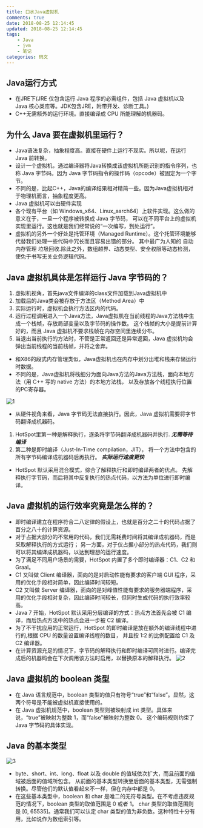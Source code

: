 ```yaml
---
title: 口水Java虚拟机
comments: true
date: 2018-08-25 12:14:45
updated: 2018-08-25 12:14:45
tags:
    - Java
    - jvm
    - 笔记
categories: 码文
---
```


## Java运行方式
- 在JRE下(JRE 仅包含运行 Java 程序的必需组件，包括 Java 虚拟机以及 Java 核心类库等。JDK包含JRE，附带开发、诊断工具。)
- C++无需额外的运行环境。直接编译成 CPU 所能理解的机器码。

## 为什么 Java 要在虚拟机里运行？
- Java语法复杂，抽象程度高。直接在硬件上运行不现实。所以呢，在运行 Java 前转换。
- 设计一个虚拟机，通过编译器将Java转换成该虚拟机所能识别的指令序列，也称 Java 字节码。因为 Java 字节码指令的操作码（opcode）被固定为一个字节。
- 不同的是，比起C++，Java的编译结果相对精简一些。因为Java虚拟机相对于物理机而言，抽象程度更高。
- Java 虚拟机可以由硬件实现
- 各个现有平台（如 Windows_x64、Linux_aarch64）上软件实现。这么做的意义在于，一旦一个程序被转换成 Java 字节码，
可以在不同平台上的虚拟机实现里运行。这也就是我们经常说的“一次编写，到处运行”。
- 虚拟机的另外一个好处是托管环境（Managed Runtime）。这个托管环境能够代替我们处理一些代码中冗长而且容易出错的部分。
其中最广为人知的 自动内存管理 垃圾回收.除此之外，数组越界、动态类型、安全权限等动态检测，使免于书写无关业务逻辑代码。

## Java 虚拟机具体是怎样运行 Java 字节码的？
1. 虚拟机视角，首先java文件编译的class文件加载到Java虚拟机中
2. 加载后的Java类会被存放于方法区（Method Area）中
3. 实际运行时，虚拟机会执行方法区内的代码。
4. 运行过程调用进入一个Java方法，Java虚拟机在当前线程的Java方法栈中生成一个栈帧，存放局部变量以及字节码的操作数。
这个栈帧的大小是提前计算好的，而且 Java 虚拟机不要求栈帧在内存空间里连续分布。
5. 当退出当前执行的方法时，不管是正常返回还是异常返回，Java 虚拟机均会弹出当前线程的当前栈帧，并将之舍弃。

- 和X86的段式内存管理类似，Java虚拟机也在内存中划分出堆和栈来存储运行时数据。
- 不同的是，Java虚拟机将栈细分为面向Java方法的Java方法栈，面向本地方法（用 C++ 写的 native 方法）的本地方法栈，
以及存放各个线程执行位置的PC寄存器。

![1](./1.png)  

- 从硬件视角来看，Java 字节码无法直接执行。因此，Java 虚拟机需要将字节码翻译成机器码。

1. HotSpot里第一种是解释执行，逐条将字节码翻译成机器码并执行. ***无需等待编译***
2. 第二种是即时编译（Just-In-Time compilation，JIT），
将一个方法中包含的所有字节码编译成机器码后再执行。 ***实际运行速度更快***

- HotSpot 默认采用混合模式，综合了解释执行和即时编译两者的优点。
先解释执行字节码，而后将其中反复执行的热点代码，以方法为单位进行即时编译。

## Java 虚拟机的运行效率究竟是怎么样的？

- 即时编译建立在程序符合二八定律的假设上，也就是百分之二十的代码占据了百分之八十的计算资源。
- 对于占据大部分的不常用的代码，我们无需耗费时间将其编译成机器码，而是采取解释执行的方式运行；
另一方面，对于仅占据小部分的热点代码，我们则可以将其编译成机器码，以达到理想的运行速度。
- 为了满足不同用户场景的需要，HotSpot 内置了多个即时编译器：C1、C2 和 Graal。
- C1 又叫做 Client 编译器，面向的是对启动性能有要求的客户端 GUI 程序，采用的优化手段相对简单，因此编译时间较短。
- C2 又叫做 Server 编译器，面向的是对峰值性能有要求的服务器端程序，采用的优化手段相对复杂，因此编译时间较长，但同时生成代码的执行效率较高。
- Java 7 开始，HotSpot 默认采用分层编译的方式：热点方法首先会被 C1 编译，而后热点方法中的热点会进一步被 C2 编译。
- 为了不干扰应用的正常运行，HotSpot 的即时编译是放在额外的编译线程中进行的,根据 CPU 的数量设置编译线程的数目，
并且按 1:2 的比例配置给 C1 及 C2 编译器。
- 在计算资源充足的情况下，字节码的解释执行和即时编译可同时进行。编译完成后的机器码会在下次调用该方法时启用，以替换原本的解释执行。
![2](./2.png)

## Java 虚拟机的 boolean 类型
- 在 Java 语言规范中，boolean 类型的值只有符号“true”和“false”。显然，这两个符号是不能被虚拟机直接使用的。
- 在 Java 虚拟机规范中，boolean 类型则被映射成 int 类型。具体来说，“true”被映射为整数 1，而“false”被映射为整数 0。
这个编码规则约束了 Java 字节码的具体实现。

## Java 的基本类型
![3](./3.png)
- byte、short、int、long、float 以及 double 的值域依次扩大，而且前面的值域被后面的值域所包含。
从前面的基本类型转换至后面的基本类型，无需强制转换。尽管他们的默认值看起来不一样，但在内存中都是 0。
- 在这些基本类型中，boolean 和 char 是唯二的无符号类型。在不考虑违反规范的情况下，boolean 类型的取值范围是 0 或者 1。
char 类型的取值范围则是 [0, 65535]。通常我们可以认定 char 类型的值为非负数。这种特性十分有用，比如说作为数组索引等。